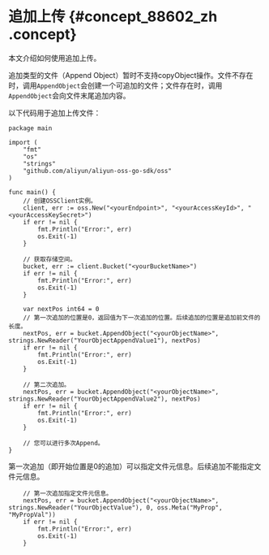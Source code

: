 # 追加上传 {#concept_88602_zh .concept}

本文介绍如何使用追加上传。

追加类型的文件（Append Object）暂时不支持copyObject操作。文件不存在时，调用`AppendObject`会创建一个可追加的文件；文件存在时，调用`AppendObject`会向文件末尾追加内容。

以下代码用于追加上传文件：

```language-go
package main

import (
	"fmt"
	"os"
	"strings"
	"github.com/aliyun/aliyun-oss-go-sdk/oss"
)

func main() {
	// 创建OSSClient实例。
	client, err := oss.New("<yourEndpoint>", "<yourAccessKeyId>", "<yourAccessKeySecret>")
	if err != nil {
		fmt.Println("Error:", err)
		os.Exit(-1)
	}

	// 获取存储空间。
	bucket, err := client.Bucket("<yourBucketName>")
	if err != nil {
		fmt.Println("Error:", err)
		os.Exit(-1)
	}

	var nextPos int64 = 0
	// 第一次追加的位置是0，返回值为下一次追加的位置。后续追加的位置是追加前文件的长度。
	nextPos, err = bucket.AppendObject("<yourObjectName>", strings.NewReader("YourObjectAppendValue1"), nextPos)
	if err != nil {
		fmt.Println("Error:", err)
		os.Exit(-1)
	}

	// 第二次追加。
	nextPos, err = bucket.AppendObject("<yourObjectName>", strings.NewReader("YourObjectAppendValue2"), nextPos)
	if err != nil {
		fmt.Println("Error:", err)
		os.Exit(-1)
	}

	// 您可以进行多次Append。
}

```

第一次追加（即开始位置是0的追加）可以指定文件元信息。后续追加不能指定文件元信息。

```language-go
	// 第一次追加指定文件元信息。
	nextPos, err = bucket.AppendObject("<yourObjectName>", strings.NewReader("YourObjectValue"), 0, oss.Meta("MyProp", "MyPropVal"))
	if err != nil {
		fmt.Println("Error:", err)
		os.Exit(-1)
	}

```

